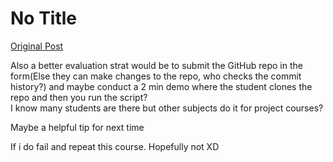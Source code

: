 # No Title

[Original Post](https://discourse.onlinedegree.iitm.ac.in/t/169029/357)

<p>Also a better evaluation strat would be to submit the GitHub repo in the form(Else they can make changes to the repo, who checks the commit history?) and maybe conduct a 2 min demo where the student clones the repo and then you run the script?<br>
I know many students are there but other subjects do it for project courses?</p>
<p>Maybe a helpful tip for next time</p>
<p>If i do fail and repeat this course. Hopefully not XD</p>